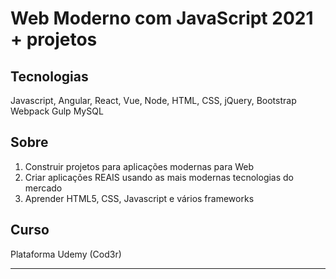 # Web Moderno com JavaScript 2021 + projetos

## Tecnologias
 Javascript, Angular, React, Vue, Node, HTML, CSS, jQuery, Bootstrap Webpack Gulp MySQL

## Sobre
1. Construir projetos para aplicações modernas para Web
1. Criar aplicações REAIS usando as mais modernas tecnologias do mercado
1. Aprender HTML5, CSS, Javascript e vários frameworks

## Curso
Plataforma Udemy (Cod3r)
___